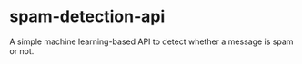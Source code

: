 # spam-detection-api
A simple machine learning-based API to detect whether a message is spam or not.
